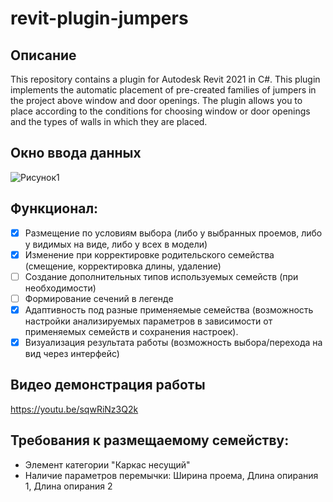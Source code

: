 # revit-plugin-jumpers
## Описание
This repository contains a plugin for Autodesk Revit 2021 in C#. This plugin implements the automatic placement of pre-created families of jumpers in the project above window and door openings. The plugin allows you to place according to the conditions for choosing window or door openings and the types of walls in which they are placed.
## Окно ввода данных
![Рисунок1](https://github.com/Nikashi00/revit-plugin-jumpers/assets/147995583/b24f630b-a214-4062-9317-15e99a18aedc)
## Функционал:
- [x] Размещение по условиям выбора (либо у выбранных проемов, либо у видимых на виде, либо у всех в модели)
- [x] Изменение при корректировке родительского семейства (смещение, корректировка длины, удаление)
- [ ] Создание дополнительных типов используемых семейств (при необходимости)
- [ ] Формирование сечений в легенде
- [x] Адаптивность под разные применяемые семейства (возможность настройки анализируемых параметров в зависимости от применяемых семейств и сохранения настроек).
- [x] Визуализация результата работы (возможность выбора/перехода на вид через интерфейс)
## Видео демонстрация работы
https://youtu.be/sqwRiNz3Q2k
## Требования к размещаемому семейству:
* Элемент категории "Каркас несущий"
* Наличие параметров перемычки: Ширина проема, Длина опирания 1, Длина опирания 2
